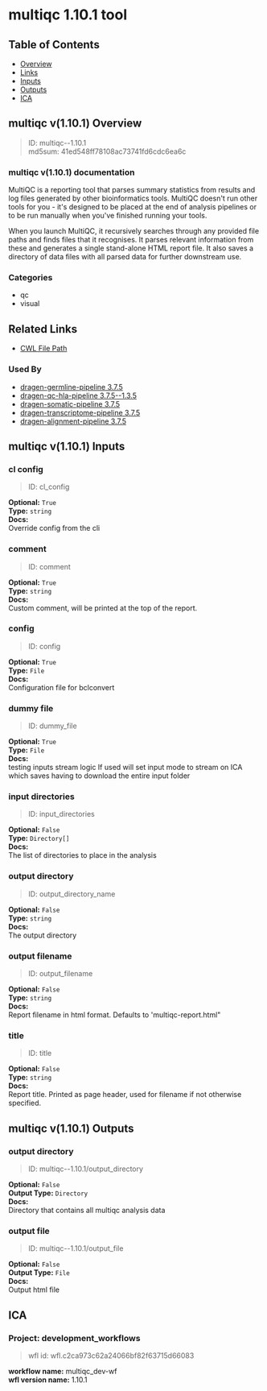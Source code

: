 
multiqc 1.10.1 tool
===================

## Table of Contents
  
- [Overview](#multiqc-v1101-overview)  
- [Links](#related-links)  
- [Inputs](#multiqc-v1101-inputs)  
- [Outputs](#multiqc-v1101-outputs)  
- [ICA](#ica)  


## multiqc v(1.10.1) Overview



  
> ID: multiqc--1.10.1  
> md5sum: 41ed548ff78108ac73741fd6cdc6ea6c

### multiqc v(1.10.1) documentation
  
MultiQC is a reporting tool that parses summary statistics from results and log files generated by
other bioinformatics tools. MultiQC doesn't run other tools for you -
it's designed to be placed at the end of analysis pipelines or to be run manually
when you've finished running your tools.

When you launch MultiQC, it recursively searches through any provided file paths and finds
files that it recognises. It parses relevant information from these and generates a single stand-alone
HTML report file. It also saves a directory of data files with all parsed data for further downstream use.

### Categories
  
- qc  
- visual  


## Related Links
  
- [CWL File Path](../../../../../../tools/multiqc/1.10.1/multiqc__1.10.1.cwl)  


### Used By
  
- [dragen-germline-pipeline 3.7.5](../../../workflows/dragen-germline-pipeline/3.7.5/dragen-germline-pipeline__3.7.5.md)  
- [dragen-qc-hla-pipeline 3.7.5--1.3.5](../../../workflows/dragen-qc-hla-pipeline/3.7.5--1.3.5/dragen-qc-hla-pipeline__3.7.5--1.3.5.md)  
- [dragen-somatic-pipeline 3.7.5](../../../workflows/dragen-somatic-pipeline/3.7.5/dragen-somatic-pipeline__3.7.5.md)  
- [dragen-transcriptome-pipeline 3.7.5](../../../workflows/dragen-transcriptome-pipeline/3.7.5/dragen-transcriptome-pipeline__3.7.5.md)  
- [dragen-alignment-pipeline 3.7.5](../../../workflows/dragen-alignment-pipeline/3.7.5/dragen-alignment-pipeline__3.7.5.md)  

  


## multiqc v(1.10.1) Inputs

### cl config



  
> ID: cl_config
  
**Optional:** `True`  
**Type:** `string`  
**Docs:**  
Override config from the cli


### comment



  
> ID: comment
  
**Optional:** `True`  
**Type:** `string`  
**Docs:**  
Custom comment, will be printed at the top of the report.


### config



  
> ID: config
  
**Optional:** `True`  
**Type:** `File`  
**Docs:**  
Configuration file for bclconvert


### dummy file



  
> ID: dummy_file
  
**Optional:** `True`  
**Type:** `File`  
**Docs:**  
testing inputs stream logic
If used will set input mode to stream on ICA which
saves having to download the entire input folder


### input directories



  
> ID: input_directories
  
**Optional:** `False`  
**Type:** `Directory[]`  
**Docs:**  
The list of directories to place in the analysis


### output directory



  
> ID: output_directory_name
  
**Optional:** `False`  
**Type:** `string`  
**Docs:**  
The output directory


### output filename



  
> ID: output_filename
  
**Optional:** `False`  
**Type:** `string`  
**Docs:**  
Report filename in html format.
Defaults to 'multiqc-report.html"


### title



  
> ID: title
  
**Optional:** `False`  
**Type:** `string`  
**Docs:**  
Report title.
Printed as page header, used for filename if not otherwise specified.

  


## multiqc v(1.10.1) Outputs

### output directory



  
> ID: multiqc--1.10.1/output_directory  

  
**Optional:** `False`  
**Output Type:** `Directory`  
**Docs:**  
Directory that contains all multiqc analysis data
  


### output file



  
> ID: multiqc--1.10.1/output_file  

  
**Optional:** `False`  
**Output Type:** `File`  
**Docs:**  
Output html file
  

  


## ICA

### Project: development_workflows


> wfl id: wfl.c2ca973c62a24066bf82f63715d66083  

  
**workflow name:** multiqc_dev-wf  
**wfl version name:** 1.10.1  

  

